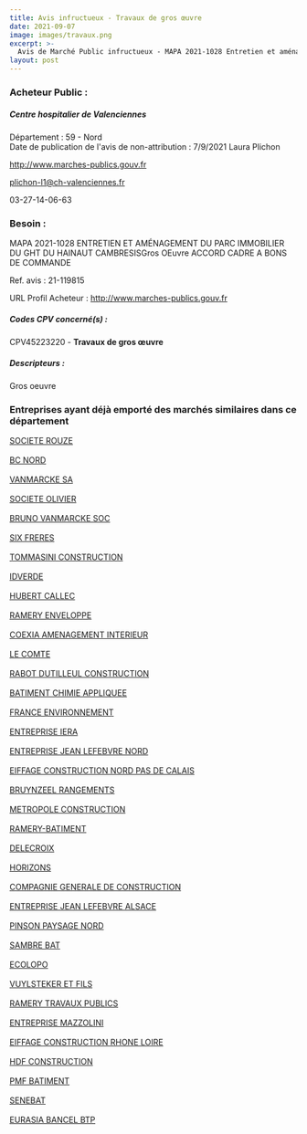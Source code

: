 ```yaml
---
title: Avis infructueux - Travaux de gros œuvre
date: 2021-09-07
image: images/travaux.png
excerpt: >-
  Avis de Marché Public infructueux - MAPA 2021-1028 Entretien et aménagement du parc immobilier du GHT du Hainaut Cambresis. Lot Gros OEuvre
layout: post
---
```


### Acheteur Public :
##### Centre hospitalier de Valenciennes
Département : 59 - Nord<br/>
Date de publication de l'avis de non-attribution : 7/9/2021
Laura Plichon

http://www.marches-publics.gouv.fr

plichon-l1@ch-valenciennes.fr

03-27-14-06-63
### Besoin :

MAPA 2021-1028 ENTRETIEN ET AMÉNAGEMENT DU PARC IMMOBILIER DU GHT DU HAINAUT CAMBRESISGros OEuvre ACCORD CADRE A BONS DE COMMANDE

Ref. avis : 21-119815

URL Profil Acheteur : http://www.marches-publics.gouv.fr

##### Codes CPV concerné(s) :
CPV45223220 - **Travaux de gros œuvre** <br/>

##### Descripteurs :
Gros oeuvre <br/>

### Entreprises ayant déjà emporté des marchés similaires dans ce département
<a href="/entreprise-546/siren-319862959">SOCIETE ROUZE</a><br/><br/>
<a href="/entreprise-546/siren-321748303">BC NORD</a><br/><br/>
<a href="/entreprise-546/siren-324165703">VANMARCKE SA</a><br/><br/>
<a href="/entreprise-547/siren-326967239">SOCIETE OLIVIER</a><br/><br/>
<a href="/entreprise-547/siren-328920129">BRUNO VANMARCKE SOC</a><br/><br/>
<a href="/entreprise-548/siren-332415405">SIX FRERES</a><br/><br/>
<a href="/entreprise-548/siren-338614589">TOMMASINI CONSTRUCTION</a><br/><br/>
<a href="/entreprise-548/siren-339609661">IDVERDE</a><br/><br/>
<a href="/entreprise-548/siren-339741290">HUBERT CALLEC</a><br/><br/>
<a href="/entreprise-551/siren-369200019">RAMERY ENVELOPPE</a><br/><br/>
<a href="/entreprise-551/siren-378495808">COEXIA AMENAGEMENT INTERIEUR</a><br/><br/>
<a href="/entreprise-552/siren-383850500">LE COMTE</a><br/><br/>
<a href="/entreprise-553/siren-389612383">RABOT DUTILLEUL CONSTRUCTION</a><br/><br/>
<a href="/entreprise-554/siren-391925666">BATIMENT CHIMIE APPLIQUEE</a><br/><br/>
<a href="/entreprise-554/siren-393374061">FRANCE ENVIRONNEMENT</a><br/><br/>
<a href="/entreprise-555/siren-399386127">ENTREPRISE IERA</a><br/><br/>
<a href="/entreprise-556/siren-404164014">ENTREPRISE JEAN LEFEBVRE NORD</a><br/><br/>
<a href="/entreprise-556/siren-407904374">EIFFAGE CONSTRUCTION NORD PAS DE CALAIS</a><br/><br/>
<a href="/entreprise-560/siren-438240590">BRUYNZEEL RANGEMENTS</a><br/><br/>
<a href="/entreprise-561/siren-439619776">METROPOLE CONSTRUCTION</a><br/><br/>
<a href="/entreprise-562/siren-445950074">RAMERY-BATIMENT</a><br/><br/>
<a href="/entreprise-563/siren-454052408">DELECROIX</a><br/><br/>
<a href="/entreprise-563/siren-454063413">HORIZONS</a><br/><br/>
<a href="/entreprise-565/siren-485016497">COMPAGNIE GENERALE DE CONSTRUCTION</a><br/><br/>
<a href="/entreprise-565/siren-487541591">ENTREPRISE JEAN LEFEBVRE ALSACE</a><br/><br/>
<a href="/entreprise-565/siren-487730376">PINSON PAYSAGE NORD</a><br/><br/>
<a href="/entreprise-568/siren-502783228">SAMBRE BAT</a><br/><br/>
<a href="/entreprise-572/siren-534738604">ECOLOPO</a><br/><br/>
<a href="/entreprise-572/siren-551750136">VUYLSTEKER ET FILS</a><br/><br/>
<a href="/entreprise-573/siren-617120118">RAMERY TRAVAUX PUBLICS</a><br/><br/>
<a href="/entreprise-573/siren-678800285">ENTREPRISE MAZZOLINI</a><br/><br/>
<a href="/entreprise-576/siren-799374178">EIFFAGE CONSTRUCTION RHONE LOIRE</a><br/><br/>
<a href="/entreprise-577/siren-804658508">HDF CONSTRUCTION</a><br/><br/>
<a href="/entreprise-579/siren-820280501">PMF BATIMENT</a><br/><br/>
<a href="/entreprise-579/siren-821999489">SENEBAT</a><br/><br/>
<a href="/entreprise-580/siren-828716308">EURASIA BANCEL BTP</a><br/><br/>
